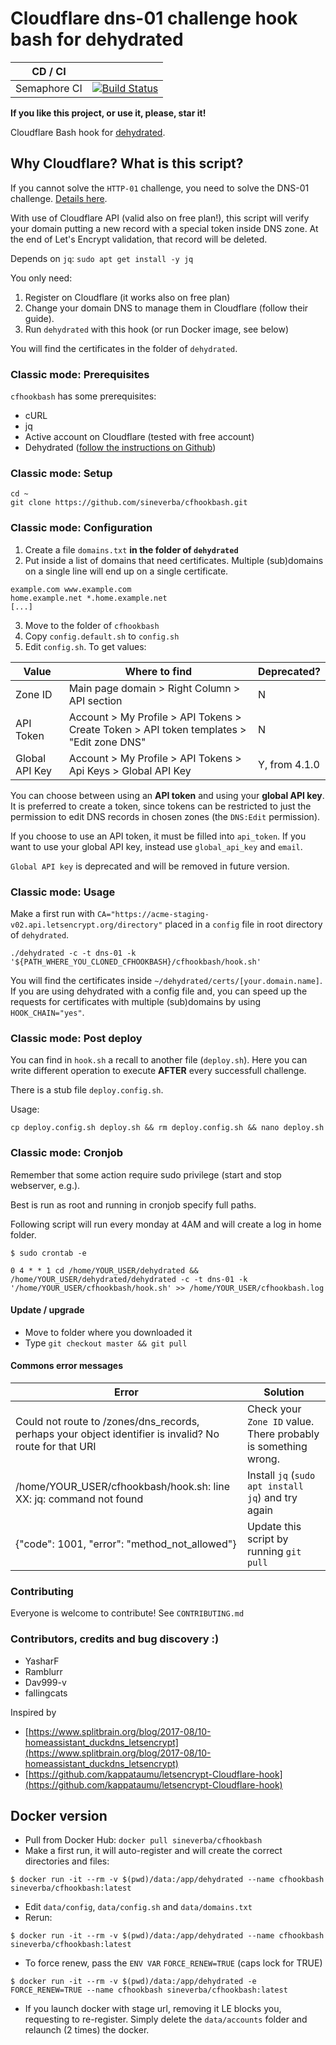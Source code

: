 Cloudflare dns-01 challenge hook bash for dehydrated
====================================================

| CD / CI   |           |
| --------- | --------- |
| Semaphore CI | [![Build Status](https://sineverba.semaphoreci.com/badges/cfhookbash/branches/master.svg)](https://sineverba.semaphoreci.com/projects/cfhookbash) |

**If you like this project, or use it, please, star it!**

Cloudflare Bash hook for [dehydrated](https://github.com/lukas2511/dehydrated).


## Why Cloudflare? What is this script?

If you cannot solve the `HTTP-01` challenge, you need to solve the DNS-01 challenge. [Details here](https://letsencrypt.org/docs/challenge-types/).

With use of Cloudflare API (valid also on free plan!), this script will verify your domain putting a new record with a special token inside DNS zone.
At the end of Let's Encrypt validation, that record will be deleted.

Depends on `jq`: `sudo apt get install -y jq`

You only need:

1. Register on Cloudflare (it works also on free plan)
2. Change your domain DNS to manage them in Cloudflare (follow their guide).
3. Run `dehydrated` with this hook (or run Docker image, see below)

You will find the certificates in the folder of `dehydrated`.



### Classic mode: Prerequisites

`cfhookbash` has some prerequisites:

+ cURL
+ jq
+ Active account on Cloudflare (tested with free account)
+ Dehydrated ([follow the instructions on Github](https://github.com/dehydrated-io/dehydrated))

### Classic mode: Setup

``` shell
cd ~
git clone https://github.com/sineverba/cfhookbash.git
```


### Classic mode: Configuration

1. Create a file `domains.txt` **in the folder of `dehydrated`**
2. Put inside a list of domains that need certificates. Multiple (sub)domains on a single line will end up on a single certificate. 

``` shell
example.com www.example.com
home.example.net *.home.example.net
[...]
```
3. Move to the folder of `cfhookbash`
3. Copy `config.default.sh` to `config.sh`
4. Edit `config.sh`. To get values:

| Value          | Where to find | Deprecated? |
| -------------- | ------------- | ----------- |
| Zone ID        | Main page domain > Right Column > API section | N |
| API Token      | Account > My Profile > API Tokens > Create Token > API token templates > "Edit zone DNS" | N |
| Global API Key | Account > My Profile > API Tokens > Api Keys > Global API Key | Y, from 4.1.0  |

You can choose between using an **API token** and using your **global API key**. It is preferred to create a token, since tokens can be restricted to just the permission to edit DNS records in chosen zones (the `DNS:Edit` permission).

If you choose to use an API token, it must be filled into `api_token`. If you want to use your global API key, instead use `global_api_key` and `email`.

`Global API key` is deprecated and will be removed in future version.

### Classic mode: Usage

Make a first run with `CA="https://acme-staging-v02.api.letsencrypt.org/directory"` placed in a `config` file in root directory of `dehydrated`.

``` shell
./dehydrated -c -t dns-01 -k '${PATH_WHERE_YOU_CLONED_CFHOOKBASH}/cfhookbash/hook.sh'
```

You will find the certificates inside `~/dehydrated/certs/[your.domain.name]`.
If you are using dehydrated with a config file and, you can speed up the requests for certificates with multiple (sub)domains by using `HOOK_CHAIN="yes"`.


### Classic mode: Post deploy
You can find in `hook.sh` a recall to another file (`deploy.sh`).
Here you can write different operation to execute **AFTER** every successfull challenge.

There is a stub file `deploy.config.sh`.

Usage:

``` shell
cp deploy.config.sh deploy.sh && rm deploy.config.sh && nano deploy.sh
```

### Classic mode: Cronjob

Remember that some action require sudo privilege (start and stop webserver, e.g.).

Best is run as root and running in cronjob specify full paths.

Following script will run every monday at 4AM and will create a log in home folder.

`$ sudo crontab -e`

``` shell
0 4 * * 1 cd /home/YOUR_USER/dehydrated && /home/YOUR_USER/dehydrated/dehydrated -c -t dns-01 -k '/home/YOUR_USER/cfhookbash/hook.sh' >> /home/YOUR_USER/cfhookbash.log
```

#### Update / upgrade
+ Move to folder where you downloaded it
+ Type `git checkout master && git pull`

#### Commons error messages

| Error | Solution |
| ----- | -------- |
| Could not route to /zones/dns_records, perhaps your object identifier is invalid? No route for that URI | Check your `Zone ID` value. There probably is something wrong. |
| /home/YOUR_USER/cfhookbash/hook.sh: line XX: jq: command not found | Install `jq` (`sudo apt install jq`) and try again |
| {"code": 1001, "error": "method_not_allowed"} | Update this script by running `git pull` |

### Contributing
Everyone is welcome to contribute! See `CONTRIBUTING.md`

### Contributors, credits and bug discovery :)

+ YasharF
+ Ramblurr
+ Dav999-v
+ fallingcats

Inspired by
+ [https://www.splitbrain.org/blog/2017-08/10-homeassistant_duckdns_letsencrypt](https://www.splitbrain.org/blog/2017-08/10-homeassistant_duckdns_letsencrypt)
+ [https://github.com/kappataumu/letsencrypt-Cloudflare-hook](https://github.com/kappataumu/letsencrypt-Cloudflare-hook)

## Docker version

+ Pull from Docker Hub: `docker pull sineverba/cfhookbash`
+ Make a first run, it will auto-register and will create the correct directories and files:

```shell
$ docker run -it --rm -v $(pwd)/data:/app/dehydrated --name cfhookbash sineverba/cfhookbash:latest
```
+ Edit `data/config`, `data/config.sh` and `data/domains.txt`
+ Rerun:

```shell
$ docker run -it --rm -v $(pwd)/data:/app/dehydrated --name cfhookbash sineverba/cfhookbash:latest
```

+ To force renew, pass the `ENV VAR` `FORCE_RENEW=TRUE` (caps lock for TRUE)

```shell
$ docker run -it --rm -v $(pwd)/data:/app/dehydrated -e FORCE_RENEW=TRUE --name cfhookbash sineverba/cfhookbash:latest
```

+ If you launch docker with stage url, removing it LE blocks you, requesting to re-register. Simply delete the `data/accounts` folder and relaunch (2 times) the docker.

